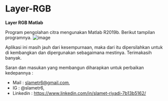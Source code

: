 # Layer-RGB
**Layer RGB Matlab**

Program pengolahan citra mengunakan Matlab R2019b. Berikut tampilan programnya.
![image](https://user-images.githubusercontent.com/53107522/128503514-a5c9572d-b3f1-434f-b36e-cce2cc32323a.png)

Aplikasi ini masih jauh dari kesempurnaan, maka dari itu dipersilahkan untuk di kembangkan dan dipergunakan sebagaimana mestinya. 
Terimakasih banyak.

Saran dan masukan yang membangun diharapkan untuk perbaikan kedepannya : 
* Mail : slametr6@gmail.com, 
* IG : @slametr6, 
* Linkedin : https://www.linkedin.com/in/slamet-riyadi-7b13b5162/
